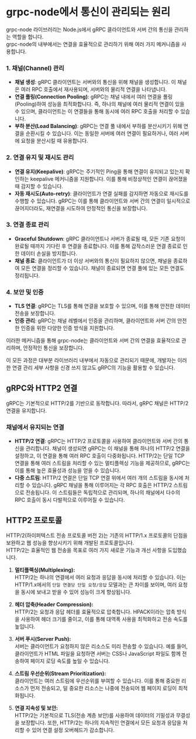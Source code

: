 # grpc-node에서 통신이 관리되는 원리

grpc-node 라이브러리는 Node.js에서 gRPC 클라이언트와 서버 간의 통신을 관리하는 역할을 합니다.  
grpc-node의 내부에서는 연결을 효율적으로 관리하기 위해 여러 가지 메커니즘을 사용합니다.

### **1. 채널(Channel) 관리**

- **채널 생성**: gRPC 클라이언트는 서버와의 통신을 위해 채널을 생성합니다. 이 채널은 여러 RPC 호출에서 재사용되며, 서버와의 물리적 연결을 나타냅니다.
- **연결 풀링(Connection Pooling)**: gRPC는 채널 내에서 여러 연결을 풀링(Pooling)하여 성능을 최적화합니다. 즉, 하나의 채널에 여러 물리적 연결이 있을 수 있으며, 클라이언트는 이 연결들을 통해 동시에 여러 RPC 호출을 처리할 수 있습니다.
- **부하 분산(Load Balancing)**: gRPC는 연결 풀 내에서 부하를 분산시키기 위해 연결을 순환시킬 수 있습니다. 이는 동일한 서버에 여러 연결이 필요하거나, 여러 서버에 요청을 분산시킬 때 유용합니다.

### **2. 연결 유지 및 재시도 관리**

- **연결 유지(Keepalive)**: gRPC는 주기적인 Ping을 통해 연결이 유지되고 있는지 확인하는 keepalive 메커니즘을 지원합니다. 이를 통해 비정상적인 연결이 끊어졌을 때 감지할 수 있습니다.
- **자동 재시도(Auto-retry)**: 클라이언트가 연결 실패를 감지하면 자동으로 재시도를 수행할 수 있습니다. gRPC는 이를 통해 클라이언트와 서버 간의 연결이 일시적으로 끊어지더라도, 재연결을 시도하여 안정적인 통신을 보장합니다.

### **3. 연결 종료 관리**

- **Graceful Shutdown**: gRPC 클라이언트나 서버가 종료될 때, 모든 기존 요청이 완료될 때까지 기다린 후 연결을 종료합니다. 이를 통해 갑작스러운 연결 종료로 인한 데이터 손실을 방지합니다.
- **채널 종료**: 클라이언트가 더 이상 서버와의 통신이 필요하지 않으면, 채널을 종료하여 모든 연결을 정리할 수 있습니다. 채널이 종료되면 연결 풀에 있는 모든 연결도 정리됩니다.

### **4. 보안 및 인증**

- **TLS 연결**: gRPC는 TLS를 통해 연결을 보호할 수 있으며, 이를 통해 안전한 데이터 전송을 보장합니다.
- **인증 관리**: gRPC는 채널 레벨에서 인증을 관리하며, 클라이언트와 서버 간의 안전한 인증을 위한 다양한 인증 방식을 지원합니다.

이러한 메커니즘을 통해 grpc-node는 클라이언트와 서버 간의 연결을 효율적으로 관리하며, 안정적인 통신을 보장합니다.

이 모든 과정은 대부분 라이브러리 내부에서 자동으로 관리되기 때문에, 개발자는 이러한 연결 관리 세부 사항을 신경 쓰지 않고도 gRPC의 기능을 활용할 수 있습니다.

## gRPC와 HTTP2 연결

gRPC는 기본적으로 HTTP/2를 기반으로 동작합니다. 따라서, gRPC 채널은 HTTP/2 연결을 유지합니다.

### **채널에서 유지되는 연결**

- **HTTP/2 연결**: gRPC는 HTTP/2 프로토콜을 사용하여 클라이언트와 서버 간의 통신을 관리합니다.
  채널이 생성되면 gRPC는 이 채널을 통해 하나의 HTTP/2 연결을 설정하고, 이 연결을 통해 여러 RPC 호출이 다중화됩니다.
  HTTP/2는 단일 TCP 연결을 통해 여러 스트림을 처리할 수 있는 멀티플렉싱 기능을 제공하므로, gRPC는 이를 통해 높은 효율성과 성능을 얻을 수 있습니다.
- **다중 스트림**: HTTP/2 연결은 단일 TCP 연결 위에서 여러 개의 스트림을 동시에 처리할 수 있습니다.
  gRPC 채널을 통해 이루어지는 각 RPC 호출은 HTTP/2 스트림으로 전송됩니다.
  이 스트림들은 독립적으로 관리되며, 하나의 채널에서 다수의 RPC 호출이 동시 다발적으로 이루어질 수 있습니다.

## HTTP2 프로토콜

HTTP/2(하이퍼텍스트 전송 프로토콜 버전 2)는 기존의 HTTP/1.x 프로토콜의 단점을 보완하고 웹 성능을 향상시키기 위해 개발된 프로토콜입니다.  
HTTP/2는 효율적인 웹 전송을 목표로 여러 가지 새로운 기능과 개선 사항을 도입했습니다.

1. **멀티플렉싱(Multiplexing):**  
HTTP/2는 하나의 연결에서 여러 요청과 응답을 동시에 처리할 수 있습니다. 이는 HTTP/1.x에서의 `단일 연결당 단일 요청/응답` 모델과는 큰 차이를 보이며, 여러 요청을 동시에 보내고 받을 수 있어 성능이 크게 향상됩니다.

2. **헤더 압축(Header Compression):**  
HTTP/2는 요청과 응답 헤더를 효율적으로 압축합니다. HPACK이라는 압축 방식을 사용하여 헤더 크기를 줄이고, 이를 통해 대역폭 사용을 최적화하고 전송 속도를 높입니다.

3. **서버 푸시(Server Push):**  
서버는 클라이언트가 요청하지 않은 리소스도 미리 전송할 수 있습니다. 예를 들어, 클라이언트가 HTML 파일을 요청하면 서버는 CSS나 JavaScript 파일도 함께 전송하여 페이지 로딩 속도를 높일 수 있습니다.

4. **스트림 우선순위(Stream Prioritization):**  
클라이언트는 여러 스트림에 우선순위를 부여할 수 있습니다. 이를 통해 중요한 리소스가 먼저 전송되고, 덜 중요한 리소스는 나중에 전송되어 웹 페이지 로딩이 최적화됩니다.

5. **연결 지속성 및 보안:**  
HTTP/2는 기본적으로 TLS(전송 계층 보안)를 사용하여 데이터의 기밀성과 무결성을 보장합니다. 또한, HTTP/2는 하나의 지속적인 연결에서 모든 요청과 응답을 처리할 수 있어 연결 설정 오버헤드가 감소합니다.
